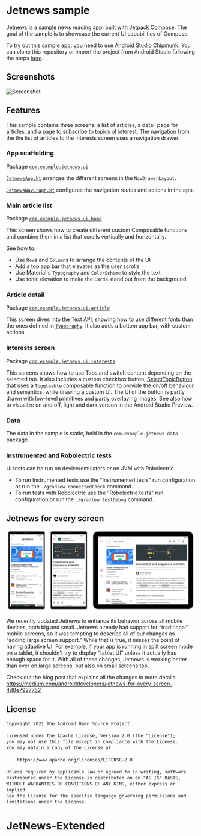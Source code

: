 # Jetnews sample
Jetnews is a sample news reading app, built with
[Jetpack Compose](https://developer.android.com/jetpack/compose). The goal of the sample is to
showcase the current UI capabilities of Compose.

To try out this sample app, you need to use 
[Android Studio Chipmunk](https://developer.android.com/studio).
You can clone this repository or import the
project from Android Studio following the steps
[here](https://developer.android.com/jetpack/compose/setup#sample).

## Screenshots

<img src="screenshots/jetnews_demo.gif" alt="Screenshot">

## Features

This sample contains three screens: a list of articles, a detail page for articles, and a page to
subscribe to topics of interest. The navigation from the the list of articles to the interests
screen uses a navigation drawer.

### App scaffolding

Package [`com.example.jetnews.ui`][1]

[`JetnewsApp.kt`][2] arranges the different screens in the `NavDrawerLayout`. 

[`JetnewsNavGraph.kt`][3] configures the navigation routes and actions in the app. 

[1]: app/src/main/java/com/example/jetnews/ui
[2]: app/src/main/java/com/example/jetnews/ui/JetnewsApp.kt
[3]: app/src/main/java/com/example/jetnews/ui/JetnewsNavGraph.kt

### Main article list

Package [`com.example.jetnews.ui.home`][4]

This screen shows how to create different custom Composable functions and combine them in a list
that scrolls vertically and horizontally.

See how to:

* Use `Row`s and `Column`s to arrange the contents of the UI
* Add a top app bar that elevates as the user scrolls
* Use Material's `Typography` and `ColorScheme` to style the text
* Use tonal elevation to make the `Card`s stand out from the background

[4]: app/src/main/java/com/example/jetnews/ui/home

### Article detail

Package [`com.example.jetnews.ui.article`][5]

This screen dives into the Text API, showing how to use different fonts than the ones defined in
[`Typography`][6]. It also adds a bottom app bar, with custom actions.

[5]: app/src/main/java/com/example/jetnews/ui/article
[6]: app/src/main/java/com/example/jetnews/ui/theme/Type.kt

### Interests screen

Package [`com.example.jetnews.ui.interests`][7]

This screens shows how to use Tabs and switch content depending on the selected tab. It
also includes a custom checkbox button, [SelectTopicButton][8]
that uses a `Toggleable` composable function to provide
the on/off behaviour and semantics, while drawing a custom UI. The UI of the button is partly
drawn with low-level primitives and partly overlaying images. See also how to visualize
on and off, light and dark version in the Android Studio Preview.

[7]: app/src/main/java/com/example/jetnews/ui/interests
[8]: app/src/main/java/com/example/jetnews/ui/interests/SelectTopicButton.kt

### Data

The data in the sample is static, held in the `com.example.jetnews.data` package.

### Instrumented and Robolectric tests

UI tests can be run on device/emulators or on JVM with Robolectric.

* To run Instrumented tests use the "Instrumented tests" run configuration or run the `./gradlew connectedCheck` command.
* To run tests with Robolectric use the "Robolectric tests" run configuration or run the `./gradlew testDebug` command.

## Jetnews for every screen

<img src="screenshots/jetnews_all_screens.png" alt="Screenshot">

We recently updated Jetnews to enhance its behavior across all mobile devices, both big and small.
Jetnews already had support for “traditional” mobile screens, so it was tempting to describe all of
our changes as “adding large screen support.” While that is true, it misses the point of having
adaptive UI. For example, if your app is running in split screen mode on a tablet, it shouldn't try
to display “tablet UI” unless it actually has enough space for it. With all of these changes,
Jetnews is working better than ever on large screens, but also on small screens too.

Check out the blog post that explains all the changes in more details:
https://medium.com/androiddevelopers/jetnews-for-every-screen-4d8e7927752

## License

```
Copyright 2021 The Android Open Source Project

Licensed under the Apache License, Version 2.0 (the "License");
you may not use this file except in compliance with the License.
You may obtain a copy of the License at

    https://www.apache.org/licenses/LICENSE-2.0

Unless required by applicable law or agreed to in writing, software
distributed under the License is distributed on an "AS IS" BASIS,
WITHOUT WARRANTIES OR CONDITIONS OF ANY KIND, either express or implied.
See the License for the specific language governing permissions and
limitations under the License.
```
# JetNews-Extended
